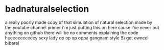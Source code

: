 # badnaturalselection
a really poorly made copy of that simulation of natural selection made by the youtube channel primer
i'm just putting this on here cause i've never put anything on github
there will be no comments explaining the code
heeeeeeeeeeey sexy lady op op op oppa gangnam style B) get owned bibarel
